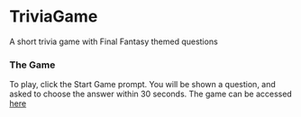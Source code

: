 # TriviaGame
A short trivia game with Final Fantasy themed questions

### The Game
To play, click the Start Game prompt. You will be shown a question, and asked to choose the answer within 30 seconds.
The game can be accessed [here](https://wparks08.github.io/TriviaGame/)
